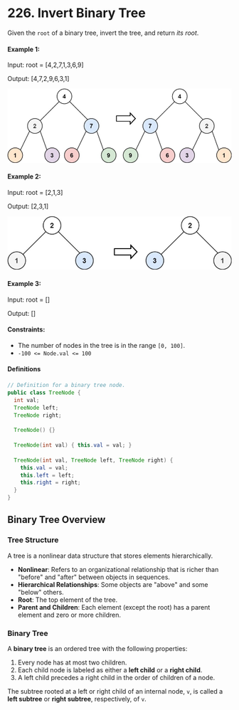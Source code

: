 # 226. Invert Binary Tree

Given the `root` of a binary tree, invert the tree, and return *its root*.

#### Example 1:

Input: root = [4,2,7,1,3,6,9]

Output: [4,7,2,9,6,3,1]

![](img/226-1.jpg)

#### Example 2:

Input: root = [2,1,3]

Output: [2,3,1]

![](img/226-2.jpg)

#### Example 3:

Input: root = []

Output: []

#### Constraints:

  - The number of nodes in the tree is in the range `[0, 100]`.
  - `-100 <= Node.val <= 100`

#### Definitions

```java
// Definition for a binary tree node.
public class TreeNode {
  int val;
  TreeNode left;
  TreeNode right;

  TreeNode() {}

  TreeNode(int val) { this.val = val; }
  
  TreeNode(int val, TreeNode left, TreeNode right) {
    this.val = val;
    this.left = left;
    this.right = right;
  }
}
```

## Binary Tree Overview

### Tree Structure

A tree is a nonlinear data structure that stores elements hierarchically.
- **Nonlinear**: Refers to an organizational relationship that is richer than "before" and "after" between objects in sequences.
- **Hierarchical Relationships**: Some objects are "above" and some "below" others.
- **Root**: The top element of the tree.
- **Parent and Children**: Each element (except the root) has a parent element and zero or more children.

### Binary Tree

A **binary tree** is an ordered tree with the following properties:
1. Every node has at most two children.
2. Each child node is labeled as either a **left child** or a **right child**.
3. A left child precedes a right child in the order of children of a node.

The subtree rooted at a left or right child of an internal node, `v`, is called a **left subtree** or **right subtree**, respectively, of `v`.